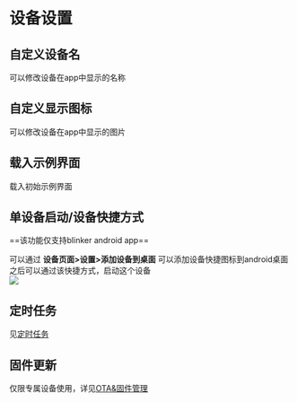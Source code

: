 # 设备设置

## 自定义设备名  
可以修改设备在app中显示的名称  

## 自定义显示图标  
可以修改设备在app中显示的图片  

## 载入示例界面    
载入初始示例界面

## 单设备启动/设备快捷方式  
==该功能仅支持blinker android app==  

可以通过 **设备页面>设置>添加设备到桌面** 可以添加设备快捷图标到android桌面  
之后可以通过该快捷方式，启动这个设备  
![](assets/005/08-1543240765000.png)

## 定时任务  
见[定时任务](https://diandeng.tech/doc/app-timer)  

## 固件更新  
仅限专属设备使用，详见[OTA&固件管理](?file=009-专属设备开发/06-OTA&固件管理 "OTA&固件管理")  